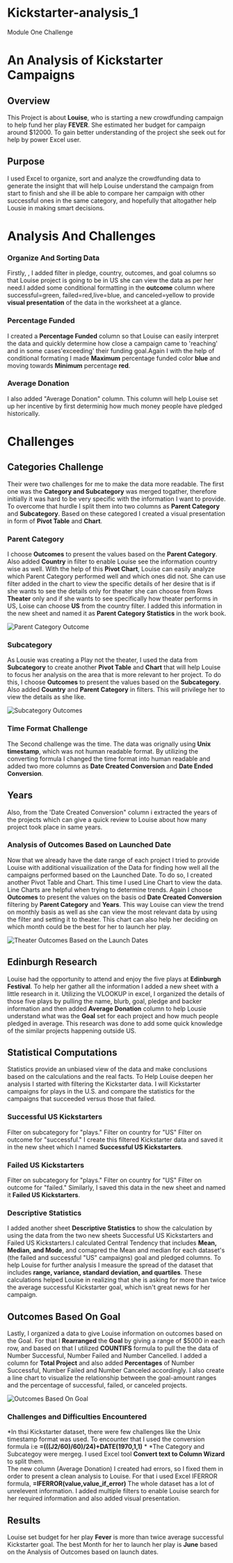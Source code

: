# Kickstarter-analysis_1
Module One Challenge

# An Analysis of Kickstarter Campaigns 

## Overview
This Project is about  **Louise**, who is starting a new crowdfunding campaign to help fund her play **FEVER**. She estimated her budget for campaign around $12000. To gain better understanding of the project she seek out for help by power Excel user.
   
## Purpose
I used Excel to organize, sort and analyze the crowdfunding data to generate the insight that will help Louise understand the campaign from start to finish and she ill be able to compare her campaign with other successful ones in the same category, and hopefully that altogather help Lousie in making smart decisions. 
   
# Analysis And Challenges 
 
### Organize And Sorting Data
Firstly, , I added filter in pledge, country, outcomes, and goal columns so that Louise project is going to be in US she can view the data as per her need.I added some conditional formatting in the **outcome** column where successful=green, failed=red,live=blue, and canceled=yellow to provide **visual presentation** of the data in the worksheet at a glance. 
   
### Percentage Funded
I created a **Percentage Funded** column so that Louise can easily interpret the data and quickly determine how close a campaign came to 'reaching' and in some cases'exceeding' their funding goal.Again I with the help of conditional formating I made **Maximum** percentage funded color **blue** and moving towards           **Minimum**    percentage **red**.
  
 ### Average Donation
 I also added "Average Donation" column. This column will help Louise set up her incentive by first determinig how much money people have pledged historically. 
   
# Challenges

## Categories Challenge 
Their were two challenges for me to make the data more readable. The first one was the **Category and Subcategory** was merged togather, therefore initially it was     hard to be very specific with the information I want to provide. To overcome that hurdle I split them into two columns as **Parent Category** and **Subcategory**. Based on these categored I created a visual presentation in form of **Pivot Table** and **Chart**.
    
### Parent Category 
I choose **Outcomes** to present the values based on the **Parent Category**. Also added **Country** in filter to enable Louise see the information country wise as    well. With the help of this **Pivot Chart**, Louise can easily analyze which Parent Category performed well and which ones did not. She can use filter added in the    chart to view the specific details of her desire that is if she wants to see the details only for theater she can choose from Rows **Theater** only and if she wants    to see specifically how theater performs in US, Loise can choose **US** from the country filter. I added this information in the new sheet and named it as **Parent    Category Statistics** in the work book.
   
   ![Parent Category Outcome](https://user-images.githubusercontent.com/105535250/174155268-958b014b-6b53-4ef2-b4df-b884a6af31a8.png)

    
### Subcategory
As Lousie was creating a Play not the theater, I used the data from **Subcategory**  to create another **Pivot Table** and **Chart** that will help Louise to focus    her analysis on the area that is more relevant to her project. To do this, I choose **Outcomes** to present the values based on the **Subcategory**. Also added     **Country** and **Parent Category** in filters. This will privilege her to view the details as she like.  
    
![Subcategory Outcomes](https://user-images.githubusercontent.com/105535250/174155881-0c8ccb5b-adbd-4bd6-b376-dd6f5e7871b9.png)

  
### Time Format Challenge
The Second challenge was the time. The data was orignally using **Unix timestamp**, which was not human readable format. By utilizing the converting formula I changed the time format into human readable and added two more columns as **Date Created Conversion** and **Date Ended Conversion**. 
   
## Years
Also, from the 'Date Created Conversion" column i extracted the years of the projects which can give a quick review to Louise about how many project took place in same years. 
   
### Analysis of Outcomes Based on Launched Date
Now that we already have the date range of each project I tried to provide Louise with additional visuailization of the Data for finding how well all the campaigns    performed based on the Launched Date. To do so, I created another Pivot Table and Chart. This time I used Line Chart to view the data. Line Charts are helpful when    trying to determine trends. Again I choose **Outcomes** to present the values on the basis od **Date Created Conversion** filtering by **Parent Category** and       **Years**. This way Louise can view the trend on monthly basis as well as she can view the most relevant data by using the filter and setting it to theater. This chart can also help her deciding on which month could be the best for her to launch her play.
   
   ![Theater Outcomes Based on the Launch Dates](https://user-images.githubusercontent.com/105535250/174157323-599f1c2c-b0b5-4205-88db-4a4160abf607.png)
   
 ## Edinburgh Research
Louise had the opportunity to attend and enjoy the five plays at **Edinburgh Festival**. To help her gather all the information I added a new sheet with a little research in it. Utilizing the VLOOKUP in excel, I organized the details of those five plays by pulling the name, blurb, goal, pledge and backer information and then added **Average Donation** column to help Lousie understand what was the **Goal** set for each project and how much people pledged in average. This research was done to add some quick knowledge of the similar projects happening outside US.
 
## Statistical Computations
Statistics provide an unbiased view of the data and make conclusions based on the calculations and the real facts. To Help Louise deepen her analysis I started with filtering the Kickstarter data. I will Kickstarter campaigns for plays in the U.S. and compare the statistics for the campaigns that succeeded versus those that failed.

### Successful US Kickstarters
Filter on subcategory for "plays."
Filter on country for "US"
Filter on outcome for "successful."
I create this filtered Kickstarter data and saved it in the new sheet which I named **Successful US Kickstarters**.

### Failed US Kickstarters
Filter on subcategory for "plays."
Filter on country for "US"
Filter on outcome for "failed."
Similarly, I saved this data in the new sheet and named it **Failed US Kickstarters**.

### Descriptive Statistics
I added another sheet **Descriptive Statistics** to show the calculation by using the data from the two new sheets Successful US Kickstarters and Failed US Kickstarters.I calculated Central Tendency that includes **Mean, Median, and Mode**, and comapred the Mean and median for each dataset's (the failed and successful "US" campaigns) goal and pledged columns. To help Louise for further analysis I measure the spread of the dataset that includes **range, variance, standard deviation, and quartiles**. These calculations helped Louise in realizing that she is asking for more than twice the average successful Kickstarter goal, which isn't great news for her campaign.

## Outcomes Based On Goal
Lastly, I organized a data to give Louise information on outcomes based on the Goal. For that I **Rearranged** the **Goal** by giving a range of $5000 in each row, and based on that I utilized **COUNTIFS** formula to pull the the data of Number Successful, Number Failed and Number Cancelled. I added a column for **Total Project** and also added **Percentages** of Number Successful, Number Failed and Number Canceled accordingly. I also create a line chart to visualize the relationship between the goal-amount ranges and the percentage of successful, failed, or canceled projects.

![Outcomes Based On Goal](https://user-images.githubusercontent.com/105535250/174172136-21b563df-b1c9-4f0b-837e-998183136c55.png)

### Challenges and Difficulties Encountered
*In thsi Kickstarter dataset, there were few challenges like the Unix timestamp format was used. To encounter that I used the conversion formula i:e 
**=(((J2/60)/60)/24)+DATE(1970,1,1)**  *
*The Category and Subcategoy were mergeg. I used Excel tool **Convert text to Column Wizard** to split them.  
The new column (Average Donation) I created had errors, so I fixed them in order to present a clean analysis to Louise. For that i used Excel IFERROR formula,
 **=IFERROR(value,value_if_error)**
The whole dataset has a lot of unrelevent information. I added multiple filters to enable Louise search for her required information and also added visual presentation.

## Results

Louise set budget for her play **Fever** is more than twice average successful Kickstarter goal.
The best Month for her to launch her play is **June** based on the Analysis of Outcomes based on launch dates.








  

   
   

   
   
   
 
   
   
